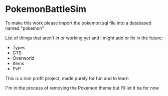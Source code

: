 # PokemonBattleSim

To make this work please import the pokemon.sql file into a databased named "pokemon"

List of things that aren't in or working yet and I might add or fix in the future:
- Types 
- GTS
- Overworld 
- Items
- PvP

This is a non profit project, made purely for fun and to learn 

I"m in the process of removing the Pokemon theme but I'll let it be for now

